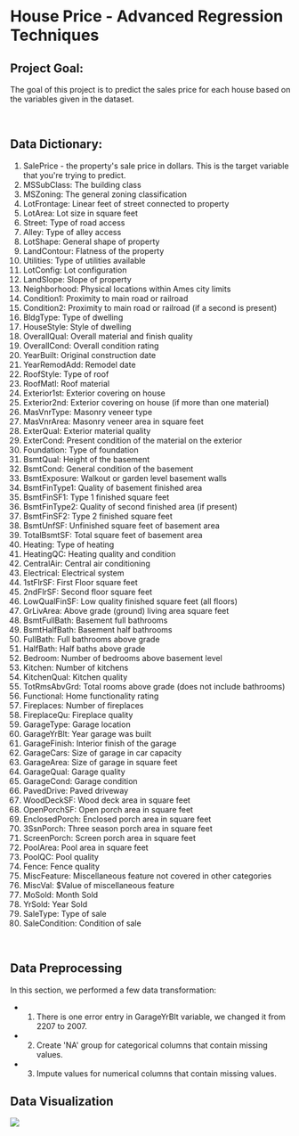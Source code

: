 # House Price - Advanced Regression Techniques

## Project Goal:
The goal of this project is to predict the sales price for each house based on the variables given in the dataset.

</br>

## Data Dictionary:
1. SalePrice - the property's sale price in dollars. This is the target variable that you're trying to predict.
2. MSSubClass: The building class
3. MSZoning: The general zoning classification
4. LotFrontage: Linear feet of street connected to property
5. LotArea: Lot size in square feet
6. Street: Type of road access
7. Alley: Type of alley access
8. LotShape: General shape of property
9. LandContour: Flatness of the property
10. Utilities: Type of utilities available
11. LotConfig: Lot configuration
12. LandSlope: Slope of property
13. Neighborhood: Physical locations within Ames city limits
14. Condition1: Proximity to main road or railroad
15. Condition2: Proximity to main road or railroad (if a second is present)
16. BldgType: Type of dwelling
17. HouseStyle: Style of dwelling
18. OverallQual: Overall material and finish quality
19. OverallCond: Overall condition rating
20. YearBuilt: Original construction date
21. YearRemodAdd: Remodel date
22. RoofStyle: Type of roof
23. RoofMatl: Roof material
24. Exterior1st: Exterior covering on house
25. Exterior2nd: Exterior covering on house (if more than one material)
26. MasVnrType: Masonry veneer type
27. MasVnrArea: Masonry veneer area in square feet
28. ExterQual: Exterior material quality
29. ExterCond: Present condition of the material on the exterior
30. Foundation: Type of foundation
31. BsmtQual: Height of the basement
32. BsmtCond: General condition of the basement
33. BsmtExposure: Walkout or garden level basement walls
34. BsmtFinType1: Quality of basement finished area
35. BsmtFinSF1: Type 1 finished square feet
36. BsmtFinType2: Quality of second finished area (if present)
37. BsmtFinSF2: Type 2 finished square feet
38. BsmtUnfSF: Unfinished square feet of basement area
39. TotalBsmtSF: Total square feet of basement area
40. Heating: Type of heating
41. HeatingQC: Heating quality and condition
42. CentralAir: Central air conditioning
43. Electrical: Electrical system
44. 1stFlrSF: First Floor square feet
45. 2ndFlrSF: Second floor square feet
46. LowQualFinSF: Low quality finished square feet (all floors)
47. GrLivArea: Above grade (ground) living area square feet
48. BsmtFullBath: Basement full bathrooms
49. BsmtHalfBath: Basement half bathrooms
50. FullBath: Full bathrooms above grade
51. HalfBath: Half baths above grade
52. Bedroom: Number of bedrooms above basement level
53. Kitchen: Number of kitchens
54. KitchenQual: Kitchen quality
55. TotRmsAbvGrd: Total rooms above grade (does not include bathrooms)
56. Functional: Home functionality rating
57. Fireplaces: Number of fireplaces
58. FireplaceQu: Fireplace quality
59. GarageType: Garage location
60. GarageYrBlt: Year garage was built
61. GarageFinish: Interior finish of the garage
62. GarageCars: Size of garage in car capacity
63. GarageArea: Size of garage in square feet
64. GarageQual: Garage quality
65. GarageCond: Garage condition
66. PavedDrive: Paved driveway
67. WoodDeckSF: Wood deck area in square feet
68. OpenPorchSF: Open porch area in square feet
69. EnclosedPorch: Enclosed porch area in square feet
70. 3SsnPorch: Three season porch area in square feet
71. ScreenPorch: Screen porch area in square feet
72. PoolArea: Pool area in square feet
73. PoolQC: Pool quality
74. Fence: Fence quality
75. MiscFeature: Miscellaneous feature not covered in other categories
76. MiscVal: $Value of miscellaneous feature
77. MoSold: Month Sold
78. YrSold: Year Sold
79. SaleType: Type of sale
80. SaleCondition: Condition of sale

</br>

## Data Preprocessing
In this section, we performed a few data transformation: </br>
- 1. There is one error entry in GarageYrBlt variable, we changed it from 2207 to 2007.
- 2. Create 'NA' group for categorical columns that contain missing values.
- 3. Impute values for numerical columns that contain missing values.

## Data Visualization

![](results.png)
